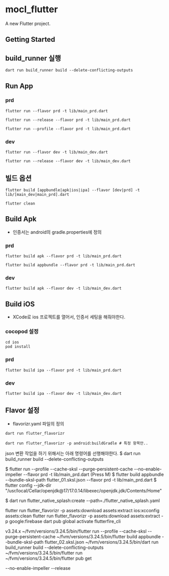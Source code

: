 # mocl_flutter

A new Flutter project.

## Getting Started

## build_runner 실행

```shell
dart run build_runner build --delete-conflicting-outputs
```

## Run App

### prd

```shell
flutter run --flavor prd -t lib/main_prd.dart
```

```shell
flutter run --release --flavor prd -t lib/main_prd.dart
```

```shell
flutter run --profile --flavor prd -t lib/main_prd.dart
```

### dev

```shell
flutter run --flavor dev -t lib/main_dev.dart
```

```shell
flutter run --release --flavor dev -t lib/main_dev.dart
```

## 빌드 옵션

```shell
flutter build [appbundle|apk|ios|ipa] --flavor [dev|prd] -t lib/[main_dev|main_prd].dart
```

```shell
flutter clean
```

## Build Apk

* 인증서는 android의 gradle.properties에 정의

### prd

```shell
flutter build apk --flavor prd -t lib/main_prd.dart
```

```shell
flutter build appbundle --flavor prd -t lib/main_prd.dart 
```

### dev

```shell
flutter build apk --flavor dev -t lib/main_dev.dart
```

## Build iOS

* XCode로 ios 프로젝트를 열어서, 인증서 세팅을 해줘야한다.

### cocopod 설정

```shell
cd ios
pod install
```

### prd

```shell
flutter build ipa --flavor prd -t lib/main_prd.dart
```

### dev

```shell
flutter build ipa --flavor dev -t lib/main_dev.dart
```

## Flavor 설정
* flavorizr.yaml 파일의 정의

```shell
dart run flutter_flavorizr
```

```shell
dart run flutter_flavorizr -p android:buildGradle # 특정 항목만..
```

json 변환 작업을 하기 위해서는 아래 명령어를 선행해야한다. 
$ dart run build_runner build --delete-conflicting-outputs       

$ flutter run --profile --cache-sksl --purge-persistent-cache --no-enable-impeller --flavor prd -t lib/main_prd.dart (Press M)
$ flutter build appbundle --bundle-sksl-path flutter_01.sksl.json --flavor prd -t lib/main_prd.dart
$ flutter config --jdk-dir "/usr/local/Cellar/openjdk@17/17.0.14/libexec/openjdk.jdk/Contents/Home"

$ dart run flutter_native_splash:create --path=./flutter_native_splash.yaml

flutter run flutter_flavorizr -p assets:download assets:extract ios:xcconfig assets:clean
flutter run flutter_flavorizr -p assets:download assets:extract -p google:firebase
dart pub global activate flutterfire_cli

v3.24.x
~/fvm/versions/3.24.5/bin/flutter run --profile --cache-sksl --purge-persistent-cache
~/fvm/versions/3.24.5/bin/flutter build appbundle --bundle-sksl-path flutter_02.sksl.json
~/fvm/versions/3.24.5/bin/dart run build_runner build --delete-conflicting-outputs
~/fvm/versions/3.24.5/bin/flutter run  
~/fvm/versions/3.24.5/bin/flutter pub get  

--no-enable-impeller --release